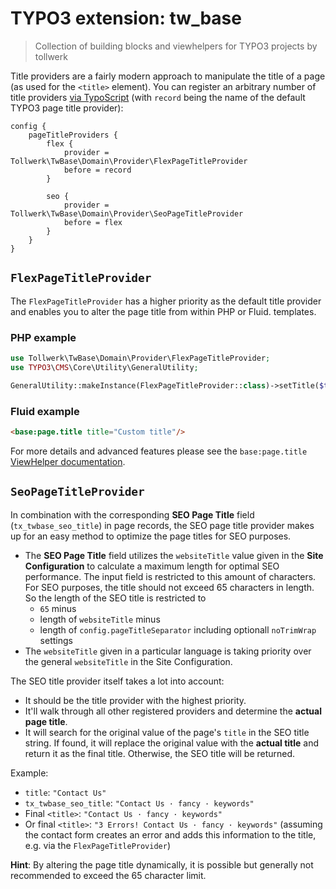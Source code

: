 # TYPO3 extension: tw_base

> Collection of building blocks and viewhelpers for TYPO3 projects by tollwerk

Title providers are a fairly modern approach to manipulate the title of a page (as used for the `<title>` element). You can register an arbitrary number of title providers [via TypoScript](https://docs.typo3.org/m/typo3/reference-typoscript/master/en-us/Setup/Config/Index.html#pagetitleproviders) (with `record` being the name of the default TYPO3 page title provider):

```typo3_typoscript
config {
    pageTitleProviders {
        flex {
            provider = Tollwerk\TwBase\Domain\Provider\FlexPageTitleProvider
            before = record
        }

        seo {
            provider = Tollwerk\TwBase\Domain\Provider\SeoPageTitleProvider
            before = flex
        }
    }
}
```

## `FlexPageTitleProvider`

The `FlexPageTitleProvider` has a higher priority as the default title provider and enables you to alter the page title from within PHP or Fluid. templates.

### PHP example

```php
use Tollwerk\TwBase\Domain\Provider\FlexPageTitleProvider;
use TYPO3\CMS\Core\Utility\GeneralUtility;

GeneralUtility::makeInstance(FlexPageTitleProvider::class)->setTitle($title);
```

### Fluid example

```html
<base:page.title title="Custom title"/>
```

For more details and advanced features please see the `base:page.title` [ViewHelper documentation](ViewHelpers/Page/title.md).

## `SeoPageTitleProvider`

In combination with the corresponding **SEO Page Title** field (`tx_twbase_seo_title`) in page records, the SEO page title provider makes up for an easy method to optimize the page titles for SEO purposes. 

* The **SEO Page Title** field utilizes the `websiteTitle` value given in the **Site Configuration** to calculate a maximum length for optimal SEO performance. The input field is restricted to this amount of characters. For SEO purposes, the title should not exceed 65 characters in length. So the length of the SEO title is restricted to
    * `65` minus
    * length of `websiteTitle` minus
    * length of `config.pageTitleSeparator` including optionall `noTrimWrap` settings
* The `websiteTitle` given in a particular language is taking priority over the general `websiteTitle` in the Site Configuration.

The SEO title provider itself takes a lot into account:

* It should be the title provider with the highest priority.
* It'll walk through all other registered providers and determine the **actual page title**.
* It will search for the original value of the page's `title` in the SEO title string. If found, it will replace the original value with the **actual title** and return it as the final title. Otherwise, the SEO title will be returned.

Example:

* `title`: `"Contact Us"`
* `tx_twbase_seo_title`: `"Contact Us · fancy · keywords"`
* Final `<title>`: `"Contact Us · fancy · keywords"`
* Or final `<title>`: `"3 Errors! Contact Us · fancy · keywords"` (assuming the contact form creates an error and adds this information to the title, e.g. via the `FlexPageTitleProvider`)

**Hint**: By altering the page title dynamically, it is possible but generally not recommended to exceed the 65 character limit. 
